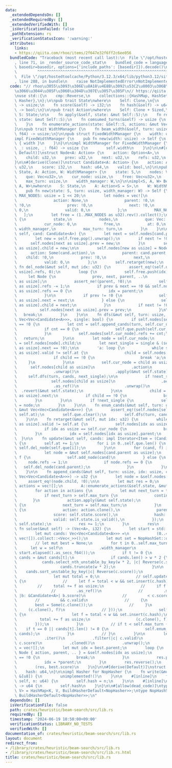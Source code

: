 ```yaml
---
data:
  _extendedDependsOn: []
  _extendedRequiredBy: []
  _extendedVerifiedWith: []
  _isVerificationFailed: false
  _pathExtension: rs
  _verificationStatusIcon: ':warning:'
  attributes:
    links:
    - https://qiita.com/rhoo/items/2f647e32f6ff2c6ee056
  bundledCode: "Traceback (most recent call last):\n  File \"/opt/hostedtoolcache/Python/3.12.3/x64/lib/python3.12/site-packages/onlinejudge_verify/documentation/build.py\"\
    , line 71, in _render_source_code_stat\n    bundled_code = language.bundle(stat.path,\
    \ basedir=basedir, options={'include_paths': [basedir]}).decode()\n          \
    \         ^^^^^^^^^^^^^^^^^^^^^^^^^^^^^^^^^^^^^^^^^^^^^^^^^^^^^^^^^^^^^^^^^^^^^^^^^^^^^^^^^\n\
    \  File \"/opt/hostedtoolcache/Python/3.12.3/x64/lib/python3.12/site-packages/onlinejudge_verify/languages/rust.py\"\
    , line 288, in bundle\n    raise NotImplementedError\nNotImplementedError\n"
  code: "// rhoo\u3055\u3093\u306E\u8A18\u4E8B\u3092\u53C2\u8003\u306B\u3055\u305B\
    \u3066\u3044\u305F\u3060\u304D\u307E\u3057\u305F\n// https://qiita.com/rhoo/items/2f647e32f6ff2c6ee056\n\
    \nuse std::{\n    cmp::Reverse,\n    collections::{HashMap, HashSet},\n    hash::{BuildHasherDefault,\
    \ Hasher},\n};\n\npub trait State\nwhere\n    Self: Clone,\n{\n    fn turn(&self)\
    \ -> usize;\n    fn score(&self) -> i32;\n    fn hash(&self) -> u64;\n    fn is_valid(&self)\
    \ -> bool;\n}\n\npub trait Action\nwhere\n    Self: Clone + Sized,\n{\n    type\
    \ S: State;\n\n    fn apply(&self, state: &mut Self::S);\n    fn revert(&self,\
    \ state: &mut Self::S);\n    fn comsumed_turns(&self) -> usize {\n        1\n\
    \    }\n    fn enumerate_actions(state: &Self::S, actions: &mut Vec<Self>);\n\
    }\n\npub trait WidthManager {\n    fn beam_width(&self, turn: usize, elapsed:\
    \ f64) -> usize;\n}\n\npub struct FixedWidthManager {\n    width: usize,\n}\n\n\
    impl FixedWidthManager {\n    pub fn new(width: usize) -> Self {\n        Self\
    \ { width }\n    }\n}\n\nimpl WidthManager for FixedWidthManager {\n    fn beam_width(&self,\
    \ _: usize, _: f64) -> usize {\n        self.width\n    }\n}\n\n#[derive(Clone,\
    \ Default)]\nstruct Node<A: Action> {\n    action: Option<A>,\n    parent: u32,\n\
    \    child: u32,\n    prev: u32,\n    next: u32,\n    refs: u32,\n    valid: u32,\n\
    }\n\n#[derive(Clone)]\nstruct Candidate<A: Action> {\n    action: A,\n    parent:\
    \ u32,\n    score: i32,\n    hash: u64,\n    valid: bool,\n}\n\npub struct BeamSearch<S:\
    \ State, A: Action, W: WidthManager> {\n    state: S,\n    nodes: Vec<Node<A>>,\n\
    \    que: Vec<u32>,\n    cur_node: usize,\n    free: Vec<u32>,\n    at: u32,\n\
    \    max_turn: usize,\n    width_manager: W,\n}\n\nimpl<S, A, W> BeamSearch<S,\
    \ A, W>\nwhere\n    S: State,\n    A: Action<S = S>,\n    W: WidthManager,\n{\n\
    \    pub fn new(state: S, turn: usize, width_manager: W) -> Self {\n        const\
    \ MAX_NODES: usize = 1 << 20;\n        let nodes = vec![\n            Node {\n\
    \                action: None,\n                parent: !0,\n                child:\
    \ !0,\n                prev: !0,\n                next: !0,\n                refs:\
    \ 0,\n                valid: 0,\n            };\n            MAX_NODES\n     \
    \   ];\n        let free = (1..MAX_NODES as u32).rev().collect();\n\n        Self\
    \ {\n            state,\n            nodes,\n            que: Vec::with_capacity(MAX_NODES),\n\
    \            cur_node: 0,\n            free,\n            at: 0,\n           \
    \ width_manager,\n            max_turn: turn,\n        }\n    }\n\n    fn add_node(&mut\
    \ self, cand: Candidate<A>) {\n        let next = self.nodes[cand.parent as usize].child;\n\
    \        let new = self.free.pop().unwrap();\n        if next != !0 {\n      \
    \      self.nodes[next as usize].prev = new;\n        }\n        self.nodes[cand.parent\
    \ as usize].child = new;\n\n        self.nodes[new as usize] = Node {\n      \
    \      action: Some(cand.action),\n            parent: cand.parent,\n        \
    \    child: !0,\n            prev: !0,\n            next,\n            refs: 0,\n\
    \            valid: 0,\n        };\n        self.retarget(new);\n    }\n\n   \
    \ fn del_node(&mut self, mut idx: u32) {\n        assert_eq!(self.nodes[idx as\
    \ usize].refs, 0);\n        loop {\n            self.free.push(idx);\n       \
    \     let Node {\n                prev, next, parent, ..\n            } = self.nodes[idx\
    \ as usize];\n            assert_ne!(parent, !0);\n            self.nodes[parent\
    \ as usize].refs -= 1;\n            if prev & next == !0 && self.nodes[parent\
    \ as usize].refs == 0 {\n                idx = parent;\n                continue;\n\
    \            }\n\n            if prev != !0 {\n                self.nodes[prev\
    \ as usize].next = next;\n            } else {\n                self.nodes[parent\
    \ as usize].child = next;\n            }\n            if next != !0 {\n      \
    \          self.nodes[next as usize].prev = prev;\n            }\n\n         \
    \   break;\n        }\n    }\n\n    fn dfs(&mut self, turn: usize, cands: &mut\
    \ Vec<Vec<Candidate<A>>>, single: bool) {\n        if self.nodes[self.cur_node].child\
    \ == !0 {\n            let cnt = self.append_cands(turn, self.cur_node, cands);\n\
    \            if cnt == 0 {\n                self.que.push(self.cur_node as u32);\n\
    \            }\n            self.nodes[self.cur_node].refs += cnt;\n         \
    \   return;\n        }\n\n        let node = self.cur_node;\n        let mut child\
    \ = self.nodes[node].child;\n        let next_single = single & (self.nodes[child\
    \ as usize].next == !0);\n\n        'a: loop {\n            while self.nodes[child\
    \ as usize].valid != self.at {\n                child = self.nodes[child as usize].next;\n\
    \                if child == !0 {\n                    break 'a;\n           \
    \     }\n            }\n\n            self.cur_node = child as usize;\n      \
    \      self.nodes[child as usize]\n                .action\n                .as_ref()\n\
    \                .unwrap()\n                .apply(&mut self.state);\n       \
    \     self.dfs(turn, cands, next_single);\n\n            if !next_single {\n \
    \               self.nodes[child as usize]\n                    .action\n    \
    \                .as_ref()\n                    .unwrap()\n                  \
    \  .revert(&mut self.state);\n            }\n\n            child = self.nodes[child\
    \ as usize].next;\n            if child == !0 {\n                break;\n    \
    \        }\n        }\n\n        if !next_single {\n            self.cur_node\
    \ = node;\n        }\n    }\n\n    fn enum_cands(&mut self, turn: usize, cands:\
    \ &mut Vec<Vec<Candidate<A>>>) {\n        assert_eq!(self.nodes[self.cur_node].valid,\
    \ self.at);\n        self.que.clear();\n        self.dfs(turn, cands, true);\n\
    \    }\n\n    fn retarget(&mut self, mut idx: u32) {\n        while self.nodes[idx\
    \ as usize].valid != self.at {\n            self.nodes[idx as usize].valid = self.at;\n\
    \            if idx as usize == self.cur_node {\n                break;\n    \
    \        }\n            idx = self.nodes[idx as usize].parent;\n        }\n  \
    \  }\n\n    fn update(&mut self, cands: impl Iterator<Item = (Candidate<A>, bool)>)\
    \ {\n        self.at += 1;\n        for i in 0..self.que.len() {\n           \
    \ self.del_node(self.que[i]);\n        }\n\n        for (cand, f) in cands {\n\
    \            let node = &mut self.nodes[cand.parent as usize];\n            if\
    \ f {\n                self.add_node(cand)\n            } else {\n           \
    \     node.refs -= 1;\n                if node.refs == 0 {\n                 \
    \   self.del_node(cand.parent);\n                }\n            }\n        }\n\
    \    }\n\n    fn append_cands(&mut self, turn: usize, idx: usize, cands: &mut\
    \ Vec<Vec<Candidate<A>>>) -> u32 {\n        let node = &self.nodes[idx];\n   \
    \     assert_eq!(node.child, !0);\n\n        let mut res = 0;\n        let mut\
    \ actions = vec![];\n        A::enumerate_actions(&self.state, &mut actions);\n\
    \        for action in actions {\n            let mut next_turn = turn + action.comsumed_turns();\n\
    \            if next_turn > self.max_turn {\n                continue;\n     \
    \       }\n            action.apply(&mut self.state);\n            if self.state.is_valid()\
    \ {\n                next_turn = self.max_turn;\n            }\n            cands[next_turn].push(Candidate\
    \ {\n                action: action.clone(),\n                parent: idx as u32,\n\
    \                score: self.state.score(),\n                hash: self.state.hash(),\n\
    \                valid: self.state.is_valid(),\n            });\n            action.revert(&mut\
    \ self.state);\n            res += 1;\n        }\n        res\n    }\n\n    pub\
    \ fn solve(&mut self) -> (Vec<A>, i32) {\n        let start = std::time::Instant::now();\n\
    \        let mut cands: Vec<Vec<Candidate<A>>> =\n            (0..=self.max_turn).map(|_|\
    \ vec![]).collect::<Vec<_>>();\n        let mut set = NopHashSet::default();\n\
    \        // let mut best = None;\n        for t in 0..self.max_turn {\n      \
    \      let w = self\n                .width_manager\n                .beam_width(t,\
    \ start.elapsed().as_secs_f64());\n            if t != 0 {\n                let\
    \ cands = &mut cands[t];\n                if cands.len() > w * 2 {\n         \
    \           cands.select_nth_unstable_by_key(w * 2, |c| Reverse(c.score));\n \
    \                   cands.truncate(w * 2);\n                }\n\n            \
    \    cands.sort_unstable_by_key(|c| Reverse(c.score));\n                set.clear();\n\
    \                let mut total = 0;\n                // self.update(cands.iter().map(|c|\
    \ {\n                //     let f = total < w && set.insert(c.hash);\n       \
    \         //     total += f as usize;\n                //     if f && best\n \
    \               //         .as_ref()\n                //         .map_or(std::i32::MIN,\
    \ |b: &Candidate<A>| b.score)\n                //         < c.score\n        \
    \        //         && c.valid\n                //     {\n                // \
    \        best = Some(c.clone());\n                //     }\n                //\
    \     (c.clone(), f)\n                // }));\n                self.update(cands.iter().map(|c|\
    \ {\n                    let f = total < w && set.insert(c.hash);\n          \
    \          total += f as usize;\n                    (c.clone(), f)\n        \
    \        }));\n            }\n            // if t < self.max_turn {\n        \
    \    if t == 0 || cands[t].len() != 0 {\n                self.enum_cands(t, &mut\
    \ cands);\n            }\n            // }\n        }\n\n        let best = cands[self.max_turn]\n\
    \            .iter()\n            .filter(|c| c.valid)\n            .max_by_key(|c|\
    \ c.score)\n            .cloned()\n            .unwrap();\n        let mut res\
    \ = vec![];\n        let mut idx = best.parent;\n        loop {\n            let\
    \ Node { action, parent, .. } = &self.nodes[idx as usize];\n            if *parent\
    \ == !0 {\n                break;\n            }\n            res.push(action.as_ref().unwrap().clone());\n\
    \            idx = *parent;\n        }\n        res.reverse();\n        res.push(best.action);\n\
    \        (res, best.score)\n    }\n}\n\n#[derive(Default)]\nstruct NopHasher {\n\
    \    hash: u64,\n}\n\nimpl Hasher for NopHasher {\n    fn write(&mut self, _:\
    \ &[u8]) {\n        unimplemented!()\n    }\n\n    #[inline]\n    fn write_u64(&mut\
    \ self, n: u64) {\n        self.hash = n;\n    }\n\n    #[inline]\n    fn finish(&self)\
    \ -> u64 {\n        self.hash\n    }\n}\n\n#[allow(dead_code)]\ntype NopHashMap<K,\
    \ V> = HashMap<K, V, BuildHasherDefault<NopHasher>>;\ntype NopHashSet<K> = HashSet<K,\
    \ BuildHasherDefault<NopHasher>>;\n"
  dependsOn: []
  isVerificationFile: false
  path: crates/heuristic/beam-search/src/lib.rs
  requiredBy: []
  timestamp: '2024-06-19 10:50:00+09:00'
  verificationStatus: LIBRARY_NO_TESTS
  verifiedWith: []
documentation_of: crates/heuristic/beam-search/src/lib.rs
layout: document
redirect_from:
- /library/crates/heuristic/beam-search/src/lib.rs
- /library/crates/heuristic/beam-search/src/lib.rs.html
title: crates/heuristic/beam-search/src/lib.rs
---
```

